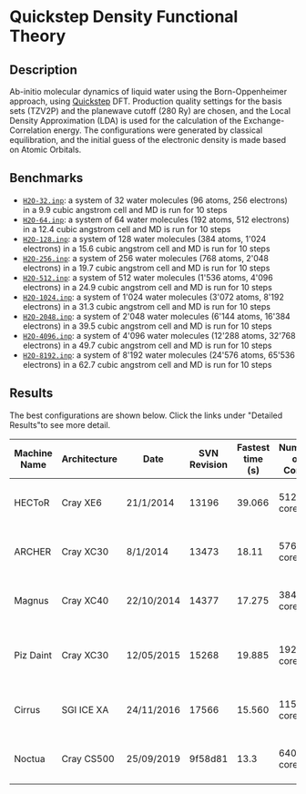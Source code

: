 # Quickstep Density Functional Theory

## Description

Ab-initio molecular dynamics of liquid water using the Born-Oppenheimer approach, using [Quickstep](https://www.cp2k.org/quickstep) DFT. Production quality settings for the basis sets (TZV2P) and the planewave cutoff (280 Ry) are chosen, and the Local Density Approximation (LDA) is used for the calculation of the Exchange-Correlation energy. The configurations were generated by classical equilibration, and the initial guess of the electronic density is made based on Atomic Orbitals.

## Benchmarks

- [`H2O-32.inp`](H2O-32.inp): a system of 32 water molecules (96 atoms, 256 electrons) in a 9.9 cubic angstrom cell and MD is run for 10 steps
- [`H2O-64.inp`](H2O-64.inp): a system of 64 water molecules (192 atoms, 512 electrons) in a 12.4 cubic angstrom cell and MD is run for 10 steps
- [`H2O-128.inp`](H2O-128.inp): a system of 128 water molecules (384 atoms, 1'024 electrons) in a 15.6 cubic angstrom cell and MD is run for 10 steps
- [`H2O-256.inp`](H2O-256.inp): a system of 256 water molecules (768 atoms, 2'048 electrons) in a 19.7 cubic angstrom cell and MD is run for 10 steps
- [`H2O-512.inp`](H2O-512.inp): a system of 512 water molecules (1'536 atoms, 4'096 electrons) in a 24.9 cubic angstrom cell and MD is run for 10 steps
- [`H2O-1024.inp`](H2O-1024.inp): a system of 1'024 water molecules (3'072 atoms, 8'192 electrons) in a 31.3 cubic angstrom cell and MD is run for 10 steps
- [`H2O-2048.inp`](H2O-2048.inp): a system of 2'048 water molecules (6'144 atoms, 16'384 electrons) in a 39.5 cubic angstrom cell and MD is run for 10 steps
- [`H2O-4096.inp`](H2O-4096.inp): a system of 4'096 water molecules (12'288 atoms, 32'768 electrons) in a 49.7 cubic angstrom cell and MD is run for 10 steps
- [`H2O-8192.inp`](H2O-8192.inp): a system of 8'192 water molecules (24'576 atoms, 65'536 electrons) in a 62.7 cubic angstrom cell and MD is run for 10 steps

## Results

The best configurations are shown below. Click the links under "Detailed Results"to see more detail.

| Machine Name | Architecture | Date       | SVN Revision | Fastest time (s) | Number of Cores | Number of Threads                 | Detailed Results |
| ------------ | ------------ | ---------- | ------------ | ---------------- | --------------- | --------------------------------- | ---------------- |
| HECToR       | Cray XE6     | 21/1/2014  | 13196        | 39.066           | 512 cores       | 2 OMP threads per MPI task        | [hector-h2o-64](https://www.cp2k.org/performance:hector-h2o-64) |
| ARCHER       | Cray XC30    | 8/1/2014   | 13473        | 18.11            | 576 cores       | 1 OMP thread per MPI task         | [archer-h2o-64](https://www.cp2k.org/performance:archer-h2o-64) |
| Magnus       | Cray XC40    | 22/10/2014 | 14377        | 17.275           | 384 cores       | 1 OMP thread per MPI task         | [magnus-h2o-64](https://www.cp2k.org/performance:magnus-h2o-64) |
| Piz Daint    | Cray XC30    | 12/05/2015 | 15268        | 19.885           | 192 cores       | 1 OMP thread per MPI task, no GPU | [piz-daint-h2o-64](https://www.cp2k.org/performance:piz-daint-h2o-64) |
| Cirrus       | SGI ICE XA   | 24/11/2016 | 17566        | 15.560           | 1152 cores      | 9 OMP threads per MPI task        | [cirrus-h2o-64](https://www.cp2k.org/performance:cirrus-h2o-64) |
| Noctua       | Cray CS500   | 25/09/2019 | 9f58d81      | 13.3             | 640 cores       | 10 OMP thread per MPI task        | [noctua-h2o-64](https://www.cp2k.org/performance:noctua-h2o-64) |

